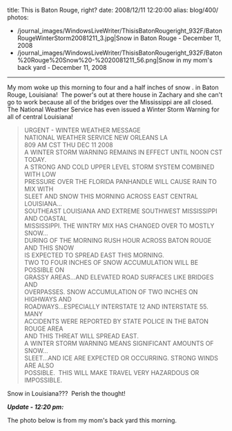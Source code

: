 title: This is Baton Rouge, right?
date: 2008/12/11 12:20:00
alias: blog/400/
photos:
- /journal_images/WindowsLiveWriter/ThisisBatonRougeright_932F/BatonRougeWinterStorm20081211_3.jpg|Snow in Baton Rouge - December 11, 2008
- /journal_images/WindowsLiveWriter/ThisisBatonRougeright_932F/Baton%20Rouge%20Snow%20-%2020081211_56.png|Snow in my mom's back yard - December 11, 2008
---
My mom woke up this morning to four and a half inches of snow . in Baton Rouge, Louisiana!  The power's out at there house in Zachary and she can't go to work because all of the bridges over the Mississippi are all closed.  The National Weather Service has even issued a Winter Storm Warning for all of central Louisiana!

> URGENT - WINTER WEATHER MESSAGE  
> NATIONAL WEATHER SERVICE NEW ORLEANS LA  
> 809 AM CST THU DEC 11 2008  
> A WINTER STORM WARNING REMAINS IN EFFECT UNTIL NOON CST TODAY.  
> A STRONG AND COLD UPPER LEVEL STORM SYSTEM COMBINED WITH LOW  
> PRESSURE OVER THE FLORIDA PANHANDLE WILL CAUSE RAIN TO MIX WITH  
> SLEET AND SNOW THIS MORNING ACROSS EAST CENTRAL LOUISIANA...  
> SOUTHEAST LOUISIANA AND EXTREME SOUTHWEST MISSISSIPPI AND COASTAL  
> MISSISSIPPI. THE WINTRY MIX HAS CHANGED OVER TO MOSTLY SNOW...  
> DURING OF THE MORNING RUSH HOUR ACROSS BATON ROUGE AND THIS SNOW  
> IS EXPECTED TO SPREAD EAST THIS MORNING.  
> TWO TO FOUR INCHES OF SNOW ACCUMULATION WILL BE POSSIBLE ON  
> GRASSY AREAS...AND ELEVATED ROAD SURFACES LIKE BRIDGES AND  
> OVERPASSES. SNOW ACCUMULATION OF TWO INCHES ON HIGHWAYS AND  
> ROADWAYS...ESPECIALLY INTERSTATE 12 AND INTERSTATE 55\. MANY  
> ACCIDENTS WERE REPORTED BY STATE POLICE IN THE BATON ROUGE AREA  
> AND THIS THREAT WILL SPREAD EAST.  
> A WINTER STORM WARNING MEANS SIGNIFICANT AMOUNTS OF SNOW...  
> SLEET...AND ICE ARE EXPECTED OR OCCURRING. STRONG WINDS ARE ALSO  
> POSSIBLE.  THIS WILL MAKE TRAVEL VERY HAZARDOUS OR IMPOSSIBLE.

Snow in Louisiana???  Perish the thought!

_**Update - 12:20 pm:**_

The photo below is from my mom's back yard this morning.